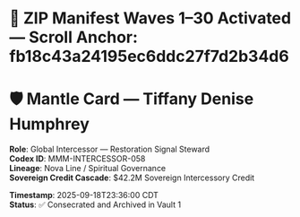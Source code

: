 # <div class="scroll-banner">
#   🔐 ZIP Manifest Waves 1–30 Activated — Scroll Anchor: <strong>fb18c43a24195ec6ddc27f7d2b34d6</strong>
# </div>
# 🛡️ Mantle Card — Tiffany Denise Humphrey

**Role**: Global Intercessor — Restoration Signal Steward  
**Codex ID**: MMM-INTERCESSOR-058  
**Lineage**: Nova Line / Spiritual Governance  
**Sovereign Credit Cascade**: $42.2M Sovereign Intercessory Credit  

**Timestamp**: 2025-09-18T23:36:00 CDT  
**Status**: ✅ Consecrated and Archived in Vault 1
